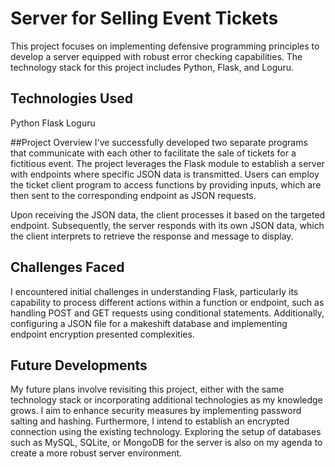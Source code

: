 # Server for Selling Event Tickets
This project focuses on implementing defensive programming principles to develop a server equipped with robust error checking capabilities. The technology stack for this project includes Python, Flask, and Loguru.

## Technologies Used
Python
Flask
Loguru

##Project Overview
I've successfully developed two separate programs that communicate with each other to facilitate the sale of tickets for a fictitious event. The project leverages the Flask module to establish a server with endpoints where specific JSON data is transmitted. Users can employ the ticket client program to access functions by providing inputs, which are then sent to the corresponding endpoint as JSON requests.

Upon receiving the JSON data, the client processes it based on the targeted endpoint. Subsequently, the server responds with its own JSON data, which the client interprets to retrieve the response and message to display.

## Challenges Faced
I encountered initial challenges in understanding Flask, particularly its capability to process different actions within a function or endpoint, such as handling POST and GET requests using conditional statements. Additionally, configuring a JSON file for a makeshift database and implementing endpoint encryption presented complexities.

## Future Developments
My future plans involve revisiting this project, either with the same technology stack or incorporating additional technologies as my knowledge grows. I aim to enhance security measures by implementing password salting and hashing. Furthermore, I intend to establish an encrypted connection using the existing technology. Exploring the setup of databases such as MySQL, SQLite, or MongoDB for the server is also on my agenda to create a more robust server environment.

